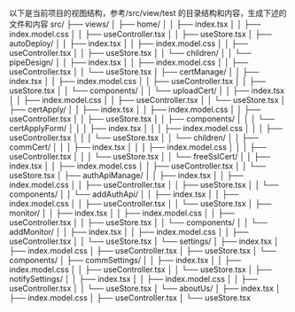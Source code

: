 以下是当前项目的视图结构，参考/src/view/test 的目录结构和内容，生成下述的文件和内容
src/
├── views/
│ ├── home/
│ │ ├── index.tsx
│ │ ├── index.model.css
│ │ ├── useController.tsx
│ │ ├── useStore.tsx
│ ├── autoDeploy/
│ │ ├── index.tsx
│ │ ├── index.model.css
│ │ ├── useController.tsx
│ │ ├── useStore.tsx
│ │ └── children/
│ │ └── pipeDesign/
│ │ ├── index.tsx
│ │ ├── index.model.css
│ │ ├── useController.tsx
│ │ └── useStore.tsx
│ ├── certManage/
│ │ ├── index.tsx
│ │ ├── index.model.css
│ │ ├── useController.tsx
│ │ ├── useStore.tsx
│ │ └── components/
│ │ └── uploadCert/
│ │ ├── index.tsx
│ │ ├── index.model.css
│ │ ├── useController.tsx
│ │ └── useStore.tsx
│ ├── certApply/
│ │ ├── index.tsx
│ │ ├── index.model.css
│ │ ├── useController.tsx
│ │ ├── useStore.tsx
│ │ ├── components/
│ │ │ └── certApplyForm/
│ │ │ ├── index.tsx
│ │ │ ├── index.model.css
│ │ │ ├── useController.tsx
│ │ │ └── useStore.tsx
│ │ └── children/
│ │ ├── commCert/
│ │ │ ├── index.tsx
│ │ │ ├── index.model.css
│ │ │ ├── useController.tsx
│ │ │ └── useStore.tsx
│ │ └── freeSslCert/
│ │ ├── index.tsx
│ │ ├── index.model.css
│ │ ├── useController.tsx
│ │ └── useStore.tsx
│ ├── authApiManage/
│ │ ├── index.tsx
│ │ ├── index.model.css
│ │ ├── useController.tsx
│ │ ├── useStore.tsx
│ │ └── components/
│ │ └── addAuthApi/
│ │ ├── index.tsx
│ │ ├── index.model.css
│ │ ├── useController.tsx
│ │ └── useStore.tsx
│ ├── monitor/
│ │ ├── index.tsx
│ │ ├── index.model.css
│ │ ├── useController.tsx
│ │ ├── useStore.tsx
│ │ └── components/
│ │ └── addMonitor/
│ │ ├── index.tsx
│ │ ├── index.model.css
│ │ ├── useController.tsx
│ │ └── useStore.tsx
│ └── settings/
│ ├── index.tsx
│ ├── index.model.css
│ ├── useController.tsx
│ ├── useStore.tsx
│ └── components/
│ ├── commSettings/
│ │ ├── index.tsx
│ │ ├── index.model.css
│ │ ├── useController.tsx
│ │ └── useStore.tsx
│ ├── notifySettings/
│ │ ├── index.tsx
│ │ ├── index.model.css
│ │ ├── useController.tsx
│ │ └── useStore.tsx
│ └── aboutUs/
│ ├── index.tsx
│ ├── index.model.css
│ ├── useController.tsx
│ └── useStore.tsx
